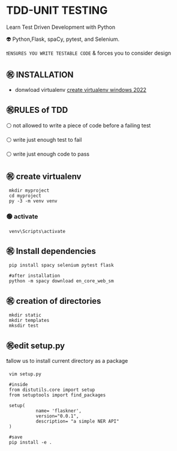 # TDD-UNIT TESTING
Learn Test Driven Development with Python

👽  Python,Flask, spaCy, pytest, and Selenium.

`❗ENSURES YOU WRITE TESTABLE CODE` & forces you to consider design

## ㊗️ INSTALLATION
- donwload virtualenv [create virtualenv windows 2022](https://gist.github.com/ortizfram/f08ca70b8bf24ddd8eb13fd5b0649476)

## ㊗️RULES of TDD
⚪ not allowed to write a piece of code before a failing test 

⚪ write just enough test to fail 

⚪ write just enough code to pass 
## ㊗️ create virtualenv
     mkdir myproject
     cd myproject
     py -3 -m venv venv
### 🟢 activate
     venv\Scripts\activate
## ㊗️ Install dependencies
     pip install spacy selenium pytest flask
     
     #after installation
     python -m spacy download en_core_web_sm
## ㊗️ creation of directories
     mkdir static 
     mkdir templates
     mksdir test
## ㊗️edit setup.py
❗allow us to install current directory as a package
 
     vim setup.py
     
     #inside
     from distutils.core import setup
     from setuptools import find_packages
     
     setup(
               name= 'flaskner',
               version="0.0.1",
               description= "a simple NER API"
     )
     
     #save
     pip install -e . 
